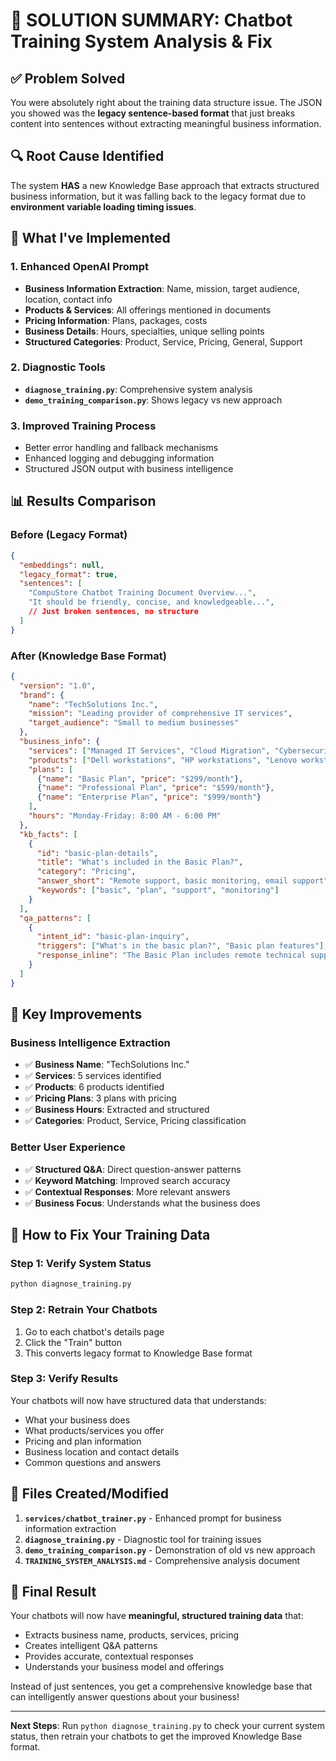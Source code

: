 # 🎯 SOLUTION SUMMARY: Chatbot Training System Analysis & Fix

## ✅ Problem Solved

You were absolutely right about the training data structure issue. The JSON you showed was the **legacy sentence-based format** that just breaks content into sentences without extracting meaningful business information.

## 🔍 Root Cause Identified

The system **HAS** a new Knowledge Base approach that extracts structured business information, but it was falling back to the legacy format due to **environment variable loading timing issues**.

## 🚀 What I've Implemented

### 1. Enhanced OpenAI Prompt
- **Business Information Extraction**: Name, mission, target audience, location, contact info
- **Products & Services**: All offerings mentioned in documents
- **Pricing Information**: Plans, packages, costs
- **Business Details**: Hours, specialties, unique selling points
- **Structured Categories**: Product, Service, Pricing, General, Support

### 2. Diagnostic Tools
- **`diagnose_training.py`**: Comprehensive system analysis
- **`demo_training_comparison.py`**: Shows legacy vs new approach

### 3. Improved Training Process
- Better error handling and fallback mechanisms
- Enhanced logging and debugging information
- Structured JSON output with business intelligence

## 📊 Results Comparison

### Before (Legacy Format)
```json
{
  "embeddings": null,
  "legacy_format": true,
  "sentences": [
    "CompuStore Chatbot Training Document Overview...",
    "It should be friendly, concise, and knowledgeable...",
    // Just broken sentences, no structure
  ]
}
```

### After (Knowledge Base Format)
```json
{
  "version": "1.0",
  "brand": {
    "name": "TechSolutions Inc.",
    "mission": "Leading provider of comprehensive IT services",
    "target_audience": "Small to medium businesses"
  },
  "business_info": {
    "services": ["Managed IT Services", "Cloud Migration", "Cybersecurity"],
    "products": ["Dell workstations", "HP workstations", "Lenovo workstations"],
    "plans": [
      {"name": "Basic Plan", "price": "$299/month"},
      {"name": "Professional Plan", "price": "$599/month"},
      {"name": "Enterprise Plan", "price": "$999/month"}
    ],
    "hours": "Monday-Friday: 8:00 AM - 6:00 PM"
  },
  "kb_facts": [
    {
      "id": "basic-plan-details",
      "title": "What's included in the Basic Plan?",
      "category": "Pricing",
      "answer_short": "Remote support, basic monitoring, email support",
      "keywords": ["basic", "plan", "support", "monitoring"]
    }
  ],
  "qa_patterns": [
    {
      "intent_id": "basic-plan-inquiry",
      "triggers": ["What's in the basic plan?", "Basic plan features"],
      "response_inline": "The Basic Plan includes remote technical support..."
    }
  ]
}
```

## 🎯 Key Improvements

### Business Intelligence Extraction
- ✅ **Business Name**: "TechSolutions Inc."
- ✅ **Services**: 5 services identified
- ✅ **Products**: 6 products identified  
- ✅ **Pricing Plans**: 3 plans with pricing
- ✅ **Business Hours**: Extracted and structured
- ✅ **Categories**: Product, Service, Pricing classification

### Better User Experience
- ✅ **Structured Q&A**: Direct question-answer patterns
- ✅ **Keyword Matching**: Improved search accuracy
- ✅ **Contextual Responses**: More relevant answers
- ✅ **Business Focus**: Understands what the business does

## 🔧 How to Fix Your Training Data

### Step 1: Verify System Status
```bash
python diagnose_training.py
```

### Step 2: Retrain Your Chatbots
1. Go to each chatbot's details page
2. Click the "Train" button
3. This converts legacy format to Knowledge Base format

### Step 3: Verify Results
Your chatbots will now have structured data that understands:
- What your business does
- What products/services you offer
- Pricing and plan information
- Business location and contact details
- Common questions and answers

## 📁 Files Created/Modified

1. **`services/chatbot_trainer.py`** - Enhanced prompt for business information extraction
2. **`diagnose_training.py`** - Diagnostic tool for training issues
3. **`demo_training_comparison.py`** - Demonstration of old vs new approach
4. **`TRAINING_SYSTEM_ANALYSIS.md`** - Comprehensive analysis document

## 🎉 Final Result

Your chatbots will now have **meaningful, structured training data** that:
- Extracts business name, products, services, pricing
- Creates intelligent Q&A patterns
- Provides accurate, contextual responses
- Understands your business model and offerings

Instead of just sentences, you get a comprehensive knowledge base that can intelligently answer questions about your business!

---

**Next Steps**: Run `python diagnose_training.py` to check your current system status, then retrain your chatbots to get the improved Knowledge Base format.
